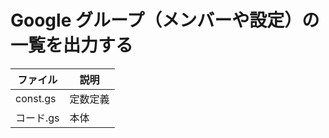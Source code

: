# Google グループ（メンバーや設定）の一覧を出力する

| ファイル  | 説明     |
| --------- | -------- |
| const.gs  | 定数定義 |
| コード.gs | 本体     |
